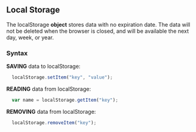 ## Local Storage

The localStorage **object** stores data with no expiration date. The data will not be deleted when the browser is closed, and will be available the next day, week, or year.

### Syntax

**SAVING** data to localStorage:
```javaScript
  localStorage.setItem("key", "value");
```

**READING** data from localStorage:
```javaScript
  var name = localStorage.getItem("key");
```

**REMOVING** data from localStorage:
```javaScript
  localStorage.removeItem("key");
```
